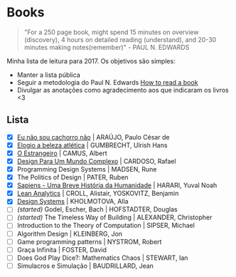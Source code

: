 # Books

> "For a 250 page book, might spend 15 minutes on overview (discovery), 4 hours on detailed reading (understand), and 20-30 minutes making notes(remember)" - PAUL N. EDWARDS


Minha lista de leitura para 2017. Os objetivos são simples:

* Manter a lista pública
* Seguir a metodologia do Paul N. Edwards [How to read a book](http://pne.people.si.umich.edu/PDF/howtoread.pdf)
* Divulgar as anotações como agradecimento aos que indicaram os livros <3

## Lista

- [x] [Eu não sou cachorro não](2017-03-05.md) | ARAÚJO, Paulo César de
- [x] [Elogio a beleza atlética](2017-03-18.md) | GUMBRECHT, Ulrish Hans
- [x] [O Estrangeiro](2017-04-20.md) | CAMUS, Albert
- [x] [Design Para Um Mundo Complexo](2017-07-16.md) | CARDOSO, Rafael
- [x] Programming Design Systems | MADSEN, Rune
- [x] The Politics of Design | PATER, Ruben 
- [x] [Sapiens - Uma Breve História da Humanidade](2017-09-28.md) | HARARI, Yuval Noah
- [x] [Lean Analytics](2017-12-02.md) | CROLL, Alistair, YOSKOVITZ, Benjamin
- [x] [Design Systems](2017-12-18.md) | KHOLMOTOVA, Alla
- [ ] _(started)_ Godel, Escher, Bach | HOFSTADTER, Douglas 
- [ ] _(started)_ The Timeless Way of Building | ALEXANDER, Christopher
- [ ] Introduction to the Theory of Computation | SIPSER, Michael
- [ ] Algorithm Design | KLEINBERG, Jon
- [ ] Game programming patterns | NYSTROM, Robert
- [ ] Graça Infinita | FOSTER, David
- [ ] Does God Play Dice?: Mathematics Chaos | STEWART, Ian
- [ ] Simulacros e Simulação | BAUDRILLARD, Jean
